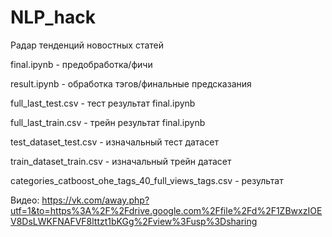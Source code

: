 # NLP_hack
Радар тенденций новостных статей

final.ipynb - предобработка/фичи

result.ipynb - обработка тэгов/финальные предсказания

full_last_test.csv - тест результат final.ipynb

full_last_train.csv - трейн результат final.ipynb

test_dataset_test.csv - изначальный тест датасет

train_dataset_train.csv - изначальный трейн датасет

categories_catboost_ohe_tags_40_full_views_tags.csv - результат


Видео: https://vk.com/away.php?utf=1&to=https%3A%2F%2Fdrive.google.com%2Ffile%2Fd%2F1ZBwxzIOEV8DsLWKFNAFVF8lttzt1bKGg%2Fview%3Fusp%3Dsharing
